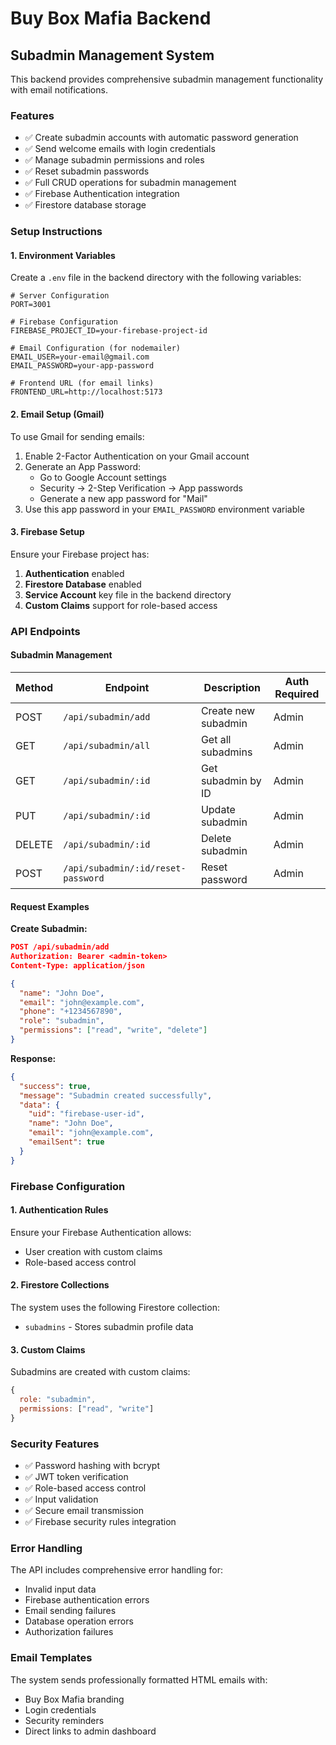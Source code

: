 # Buy Box Mafia Backend

## Subadmin Management System

This backend provides comprehensive subadmin management functionality with email notifications.

### Features

- ✅ Create subadmin accounts with automatic password generation
- ✅ Send welcome emails with login credentials
- ✅ Manage subadmin permissions and roles
- ✅ Reset subadmin passwords
- ✅ Full CRUD operations for subadmin management
- ✅ Firebase Authentication integration
- ✅ Firestore database storage

### Setup Instructions

#### 1. Environment Variables

Create a `.env` file in the backend directory with the following variables:

```env
# Server Configuration
PORT=3001

# Firebase Configuration
FIREBASE_PROJECT_ID=your-firebase-project-id

# Email Configuration (for nodemailer)
EMAIL_USER=your-email@gmail.com
EMAIL_PASSWORD=your-app-password

# Frontend URL (for email links)
FRONTEND_URL=http://localhost:5173
```

#### 2. Email Setup (Gmail)

To use Gmail for sending emails:

1. Enable 2-Factor Authentication on your Gmail account
2. Generate an App Password:
   - Go to Google Account settings
   - Security → 2-Step Verification → App passwords
   - Generate a new app password for "Mail"
3. Use this app password in your `EMAIL_PASSWORD` environment variable

#### 3. Firebase Setup

Ensure your Firebase project has:

1. **Authentication** enabled
2. **Firestore Database** enabled
3. **Service Account** key file in the backend directory
4. **Custom Claims** support for role-based access

### API Endpoints

#### Subadmin Management

| Method | Endpoint | Description | Auth Required |
|--------|----------|-------------|---------------|
| POST | `/api/subadmin/add` | Create new subadmin | Admin |
| GET | `/api/subadmin/all` | Get all subadmins | Admin |
| GET | `/api/subadmin/:id` | Get subadmin by ID | Admin |
| PUT | `/api/subadmin/:id` | Update subadmin | Admin |
| DELETE | `/api/subadmin/:id` | Delete subadmin | Admin |
| POST | `/api/subadmin/:id/reset-password` | Reset password | Admin |

#### Request Examples

**Create Subadmin:**
```json
POST /api/subadmin/add
Authorization: Bearer <admin-token>
Content-Type: application/json

{
  "name": "John Doe",
  "email": "john@example.com",
  "phone": "+1234567890",
  "role": "subadmin",
  "permissions": ["read", "write", "delete"]
}
```

**Response:**
```json
{
  "success": true,
  "message": "Subadmin created successfully",
  "data": {
    "uid": "firebase-user-id",
    "name": "John Doe",
    "email": "john@example.com",
    "emailSent": true
  }
}
```

### Firebase Configuration

#### 1. Authentication Rules

Ensure your Firebase Authentication allows:
- User creation with custom claims
- Role-based access control

#### 2. Firestore Collections

The system uses the following Firestore collection:
- `subadmins` - Stores subadmin profile data

#### 3. Custom Claims

Subadmins are created with custom claims:
```javascript
{
  role: "subadmin",
  permissions: ["read", "write"]
}
```

### Security Features

- ✅ Password hashing with bcrypt
- ✅ JWT token verification
- ✅ Role-based access control
- ✅ Input validation
- ✅ Secure email transmission
- ✅ Firebase security rules integration

### Error Handling

The API includes comprehensive error handling for:
- Invalid input data
- Firebase authentication errors
- Email sending failures
- Database operation errors
- Authorization failures

### Email Templates

The system sends professionally formatted HTML emails with:
- Buy Box Mafia branding
- Login credentials
- Security reminders
- Direct links to admin dashboard 